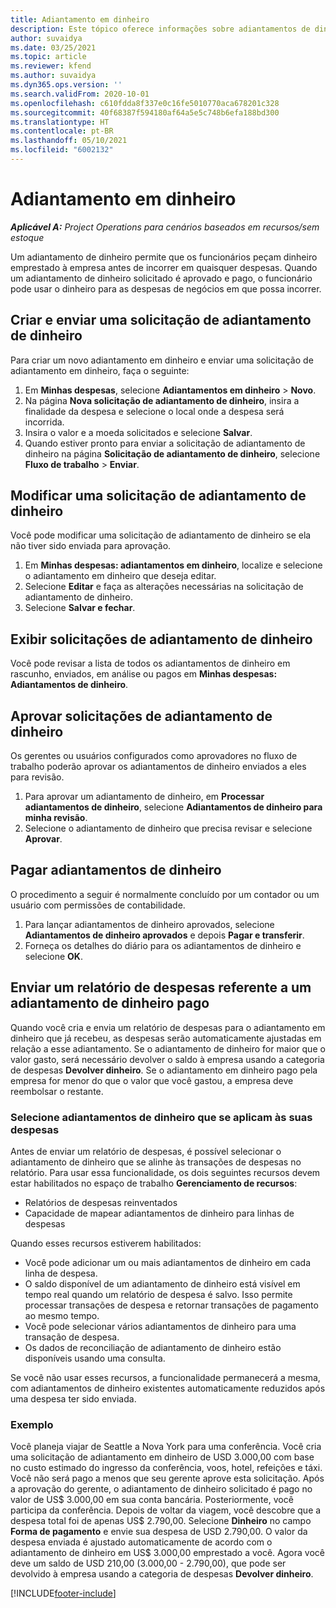 ```yaml
---
title: Adiantamento em dinheiro
description: Este tópico oferece informações sobre adiantamentos de dinheiro.
author: suvaidya
ms.date: 03/25/2021
ms.topic: article
ms.reviewer: kfend
ms.author: suvaidya
ms.dyn365.ops.version: ''
ms.search.validFrom: 2020-10-01
ms.openlocfilehash: c610fdda8f337e0c16fe5010770aca678201c328
ms.sourcegitcommit: 40f68387f594180af64a5e5c748b6efa188bd300
ms.translationtype: HT
ms.contentlocale: pt-BR
ms.lasthandoff: 05/10/2021
ms.locfileid: "6002132"
---
```

# <a name="cash-advance"></a>Adiantamento em dinheiro

_**Aplicável A:** Project Operations para cenários baseados em recursos/sem estoque_

Um adiantamento de dinheiro permite que os funcionários peçam dinheiro emprestado à empresa antes de incorrer em quaisquer despesas. Quando um adiantamento de dinheiro solicitado é aprovado e pago, o funcionário pode usar o dinheiro para as despesas de negócios em que possa incorrer. 

## <a name="create-and-submit-a-cash-advance-request"></a>Criar e enviar uma solicitação de adiantamento de dinheiro
Para criar um novo adiantamento em dinheiro e enviar uma solicitação de adiantamento em dinheiro, faça o seguinte: 

1. Em **Minhas despesas**, selecione **Adiantamentos em dinheiro** > **Novo**. 
2. Na página **Nova solicitação de adiantamento de dinheiro**, insira a finalidade da despesa e selecione o local onde a despesa será incorrida.
3. Insira o valor e a moeda solicitados e selecione **Salvar**. 
4. Quando estiver pronto para enviar a solicitação de adiantamento de dinheiro na página **Solicitação de adiantamento de dinheiro**, selecione **Fluxo de trabalho** > **Enviar**.

## <a name="modify-a-cash-advance-request"></a>Modificar uma solicitação de adiantamento de dinheiro

Você pode modificar uma solicitação de adiantamento de dinheiro se ela não tiver sido enviada para aprovação.

1. Em **Minhas despesas: adiantamentos em dinheiro**, localize e selecione o adiantamento em dinheiro que deseja editar.
2. Selecione **Editar** e faça as alterações necessárias na solicitação de adiantamento de dinheiro. 
3. Selecione **Salvar e fechar**.


## <a name="view-cash-advance-requests"></a>Exibir solicitações de adiantamento de dinheiro
Você pode revisar a lista de todos os adiantamentos de dinheiro em rascunho, enviados, em análise ou pagos em **Minhas despesas: Adiantamentos de dinheiro**. 

## <a name="approve-cash-advance-requests"></a>Aprovar solicitações de adiantamento de dinheiro

Os gerentes ou usuários configurados como aprovadores no fluxo de trabalho poderão aprovar os adiantamentos de dinheiro enviados a eles para revisão. 

1. Para aprovar um adiantamento de dinheiro, em **Processar adiantamentos de dinheiro**, selecione **Adiantamentos de dinheiro para minha revisão**.
2. Selecione o adiantamento de dinheiro que precisa revisar e selecione **Aprovar**.  

## <a name="pay-cash-advances"></a>Pagar adiantamentos de dinheiro 
O procedimento a seguir é normalmente concluído por um contador ou um usuário com permissões de contabilidade.

1. Para lançar adiantamentos de dinheiro aprovados, selecione **Adiantamentos de dinheiro aprovados** e depois **Pagar e transferir**.  
2. Forneça os detalhes do diário para os adiantamentos de dinheiro e selecione **OK**. 

## <a name="submit-an-expense-report-against-a-paid-cash-advance"></a>Enviar um relatório de despesas referente a um adiantamento de dinheiro pago 

Quando você cria e envia um relatório de despesas para o adiantamento em dinheiro que já recebeu, as despesas serão automaticamente ajustadas em relação a esse adiantamento. Se o adiantamento de dinheiro for maior que o valor gasto, será necessário devolver o saldo à empresa usando a categoria de despesas **Devolver dinheiro**. Se o adiantamento em dinheiro pago pela empresa for menor do que o valor que você gastou, a empresa deve reembolsar o restante. 

### <a name="select-cash-advances-that-apply-to-your-expenses"></a>Selecione adiantamentos de dinheiro que se aplicam às suas despesas
Antes de enviar um relatório de despesas, é possível selecionar o adiantamento de dinheiro que se alinhe às transações de despesas no relatório. Para usar essa funcionalidade, os dois seguintes recursos devem estar habilitados no espaço de trabalho **Gerenciamento de recursos**:

  - Relatórios de despesas reinventados
  - Capacidade de mapear adiantamentos de dinheiro para linhas de despesas
 
 Quando esses recursos estiverem habilitados:
 
  - Você pode adicionar um ou mais adiantamentos de dinheiro em cada linha de despesa.
  - O saldo disponível de um adiantamento de dinheiro está visível em tempo real quando um relatório de despesa é salvo. Isso permite processar transações de despesa e retornar transações de pagamento ao mesmo tempo.
  - Você pode selecionar vários adiantamentos de dinheiro para uma transação de despesa.
  - Os dados de reconciliação de adiantamento de dinheiro estão disponíveis usando uma consulta. 
 
Se você não usar esses recursos, a funcionalidade permanecerá a mesma, com adiantamentos de dinheiro existentes automaticamente reduzidos após uma despesa ter sido enviada.

### <a name="example"></a>Exemplo 
Você planeja viajar de Seattle a Nova York para uma conferência. Você cria uma solicitação de adiantamento em dinheiro de USD 3.000,00 com base no custo estimado do ingresso da conferência, voos, hotel, refeições e táxi. Você não será pago a menos que seu gerente aprove esta solicitação. Após a aprovação do gerente, o adiantamento de dinheiro solicitado é pago no valor de US$ 3.000,00 em sua conta bancária. Posteriormente, você participa da conferência. Depois de voltar da viagem, você descobre que a despesa total foi de apenas US$ 2.790,00. Selecione **Dinheiro** no campo **Forma de pagamento** e envie sua despesa de USD 2.790,00. O valor da despesa enviada é ajustado automaticamente de acordo com o adiantamento de dinheiro em US$ 3.000,00 emprestado a você. Agora você deve um saldo de USD 210,00 (3.000,00 - 2.790,00), que pode ser devolvido à empresa usando a categoria de despesas **Devolver dinheiro**.



[!INCLUDE[footer-include](../includes/footer-banner.md)]
